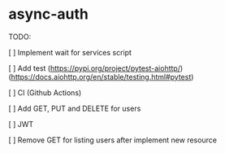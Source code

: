 # async-auth

TODO:

[ ] Implement wait for services script

[ ] Add test (https://pypi.org/project/pytest-aiohttp/) (https://docs.aiohttp.org/en/stable/testing.html#pytest)

[ ] CI (Github Actions)

[ ] Add GET, PUT and DELETE for users

[ ] JWT

[ ] Remove GET for listing users after implement new resource 
